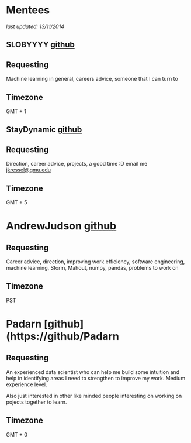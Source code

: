 # Mentees
_last updated: 13/11/2014_

## SLOBYYYY  [github](https://github.com/SLOBYYYY/databootcamp)
## Requesting 
Machine learning in general, careers advice, someone that I can turn to
## Timezone
GMT + 1


## StayDynamic  [github](https://github.com/StayDynamic/databootcamp)
## Requesting 
Direction, career advice, projects, a good time :D  email me jkressel@gmu.edu
## Timezone
GMT + 5


# AndrewJudson [github](https://github.com/AndrewJudson)
## Requesting
Career advice, direction, improving work efficiency, software engineering, machine learning, Storm, Mahout, numpy, pandas, problems to work on
## Timezone
PST

# Padarn [github](https://github/Padarn
## Requesting
An experienced data scientist who can help me build some intuition and help in identifying areas I need to strengthen to improve my work. Medium experience level.

Also just interested in other like minded people interesting on working on pojects together to learn.
## Timezone
GMT + 0